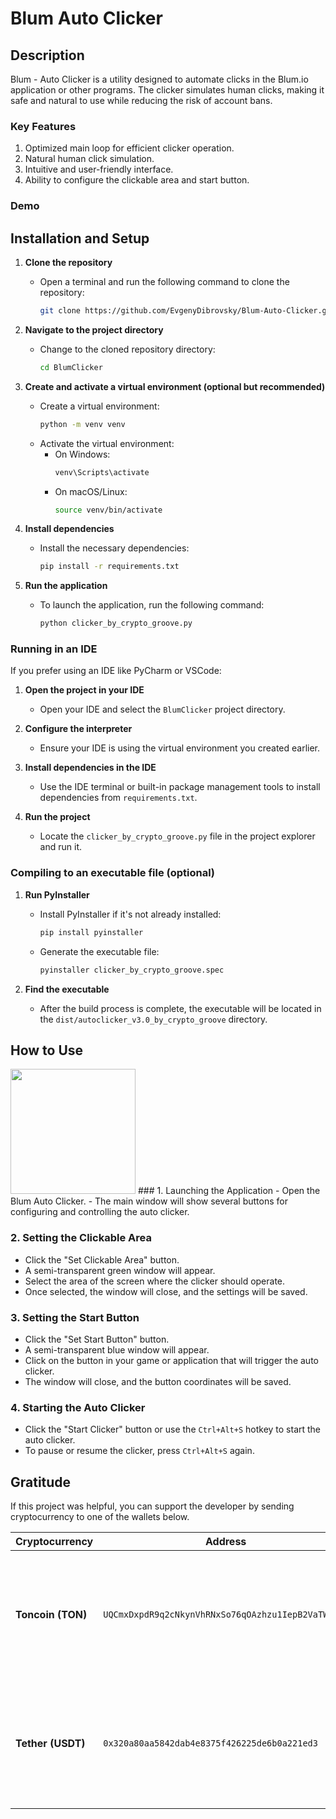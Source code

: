# Blum Auto Clicker

## Description
Blum - Auto Clicker is a utility designed to automate clicks in the Blum.io application or other programs. The clicker simulates human clicks, making it safe and natural to use while reducing the risk of account bans.

### Key Features
1. Optimized main loop for efficient clicker operation.
2. Natural human click simulation.
3. Intuitive and user-friendly interface.
4. Ability to configure the clickable area and start button.

### Demo
<p align="center">
 
</p>

## Installation and Setup

1. **Clone the repository**
   - Open a terminal and run the following command to clone the repository:
     ```sh
     git clone https://github.com/EvgenyDibrovsky/Blum-Auto-Clicker.git
     ```

2. **Navigate to the project directory**
   - Change to the cloned repository directory:
     ```sh
     cd BlumClicker
     ```

3. **Create and activate a virtual environment (optional but recommended)**
   - Create a virtual environment:
     ```sh
     python -m venv venv
     ```
   - Activate the virtual environment:
     - On Windows:
       ```sh
       venv\Scripts\activate
       ```
     - On macOS/Linux:
       ```sh
       source venv/bin/activate
       ```

4. **Install dependencies**
   - Install the necessary dependencies:
     ```sh
     pip install -r requirements.txt
     ```

5. **Run the application**
   - To launch the application, run the following command:
     ```sh
     python clicker_by_crypto_groove.py
     ```

### Running in an IDE

If you prefer using an IDE like PyCharm or VSCode:

1. **Open the project in your IDE**
   - Open your IDE and select the `BlumClicker` project directory.

2. **Configure the interpreter**
   - Ensure your IDE is using the virtual environment you created earlier.

3. **Install dependencies in the IDE**
   - Use the IDE terminal or built-in package management tools to install dependencies from `requirements.txt`.

4. **Run the project**
   - Locate the `clicker_by_crypto_groove.py` file in the project explorer and run it.

### Compiling to an executable file (optional)

1. **Run PyInstaller**
   - Install PyInstaller if it's not already installed:
     ```sh
     pip install pyinstaller
     ```
   - Generate the executable file:
     ```sh
     pyinstaller clicker_by_crypto_groove.spec
     ```

2. **Find the executable**
   - After the build process is complete, the executable will be located in the `dist/autoclicker_v3.0_by_crypto_groove` directory.

## How to Use
<img width="200" height="200" src="https://github.com/user-attachments/assets/b076825d-3d57-45e4-95b1-1207dac4038a">
### 1. Launching the Application
- Open the Blum Auto Clicker.
- The main window will show several buttons for configuring and controlling the auto clicker.

### 2. Setting the Clickable Area
- Click the "Set Clickable Area" button.
- A semi-transparent green window will appear.
- Select the area of the screen where the clicker should operate.
- Once selected, the window will close, and the settings will be saved.

### 3. Setting the Start Button
- Click the "Set Start Button" button.
- A semi-transparent blue window will appear.
- Click on the button in your game or application that will trigger the auto clicker.
- The window will close, and the button coordinates will be saved.

### 4. Starting the Auto Clicker
- Click the "Start Clicker" button or use the `Ctrl+Alt+S` hotkey to start the auto clicker.
- To pause or resume the clicker, press `Ctrl+Alt+S` again.

## Gratitude

If this project was helpful, you can support the developer by sending cryptocurrency to one of the wallets below.
 
 
| Cryptocurrency   | Address                                                                                     | QR Code                                                                                                                                  |
|------------------|----------------------------------------------------------------------------------------------|-----------------------------------------------------------------------------------------------------------------------------------------|
| **Toncoin (TON)**  | `UQCmxDxpdR9q2cNkynVhRNxSo76qOAzhzu1IepB2VaTWV0gm`                                          | <img width="200" height="200" src="https://github.com/user-attachments/assets/6b24c941-bf20-4ab3-8bf1-8da8cc346511">                    |
| **Tether (USDT)**  | `0x320a80aa5842dab4e8375f426225de6b0a221ed3`                                          | <img width="200" height="200" src="https://github.com/user-attachments/assets/83320e17-e727-4a5a-8651-853dc061c691">                    |
